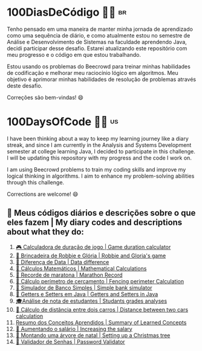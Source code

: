 <h1>100DiasDeCódigo 🚀💯 <sup><sub><b><span style="font-size: 15px; font-family: Arial, sans-serif;">BR</span></b></sub></sup></h1>

<p>Tenho pensado em uma maneira de manter minha jornada de aprendizado como uma sequência de diário, e como atualmente estou no semestre de Análise e Desenvolvimento de Sistemas na faculdade aprendendo Java, decidi participar desse desafio. Estarei atualizando este repositório com meu progresso e o código em que estou trabalhando.</p>
<p>Estou usando os problemas do Beecrowd para treinar minhas habilidades de codificação e melhorar meu raciocínio lógico em algoritmos. Meu objetivo é aprimorar minhas habilidades de resolução de problemas através deste desafio.</p>
<p>Correções são bem-vindas! 😄</p>

<h1>100DaysOfCode 🚀💯 <sup><sub><b><span style="font-size: 15px; font-family: Arial, sans-serif;">US</span></b></sub></sup></h1>
<p>I have been thinking about a way to keep my learning journey like a diary streak, and since I am currently in the Analysis and Systems Development semester at college learning Java, I decided to participate in this challenge. I will be updating this repository with my progress and the code I work on.</p>
<p>I am using Beecrowd problems to train my coding skills and improve my logical thinking in algorithms. I aim to enhance my problem-solving abilities through this challenge.
</p>
<p>Corrections are welcome! 😄</p>

<h2>📌 Meus códigos diários e descrições sobre o que eles fazem | My diary codes and descriptions about what they do:</h2>
<ol>
  <li><a href="https://github.com/gabriellatcc/100DaysOfCode/tree/main/Days/Day01">🎮 Calculadora de duração de jogo | Game duration calculator</a></li>
  <li><a href="https://github.com/gabriellatcc/100DaysOfCode/tree/main/Days/Day02">🤖 Brincadeira de Robbie e Glória | Robbie and Gloria's game</a></li>
  <li><a href="https://github.com/gabriellatcc/100DaysOfCode/tree/main/Days/Day03">📆 Diferença de Data | Data difference</a></li>
  <li><a href="https://github.com/gabriellatcc/100DaysOfCode/tree/main/Days/Day04">🧮 Cálculos Matemáticos | Mathematical Calculations</a></li>
  <li><a href="https://github.com/gabriellatcc/100DaysOfCode/tree/main/Days/Day05">🏃 Recorde de maratona | Marathon Record</a></li>
  <li><a href="https://github.com/gabriellatcc/100DaysOfCode/tree/main/Days/Day06">📏 Cálculo perímetro de cercamento | Fencing perimeter Calculation</a></li>
  <li><a href="https://github.com/gabriellatcc/100DaysOfCode/tree/main/Days/Day07">🏦 Simulador de Banco Simples | Simple bank simulator</a></li>
  <li><a href="https://github.com/gabriellatcc/100DaysOfCode/tree/main/Days/Day08">🔐 Getters e Setters em Java | Getters and Setters in Java</a></li>
  <li><a href="https://github.com/gabriellatcc/100DaysOfCode/tree/main/Days/Day09">🎓Análise de nota de estudantes | Studants grades analyses</a></li>
  <li><a href="https://github.com/gabriellatcc/100DaysOfCode/tree/main/Days/Day10">🚙 Cálculo de distância entre dois carros | Distance between two cars calculation</a></li>
  <li><a href="https://github.com/gabriellatcc/100DaysOfCode/tree/main/Days/Day11">Resumo dos Conceitos Aprendidos | Summary of Learned Concepts</a></li>
  <li><a href="https://github.com/gabriellatcc/100DaysOfCode/tree/main/Days/Day12">💸 Aumentando o salário | Increasing the salary</a></li>
  <li><a href="https://github.com/gabriellatcc/100DaysOfCode/tree/main/Days/Day13">🎄 Montando uma árvore de natal | Setting up a Christmas tree</a></li>
  <li><a href="https://github.com/gabriellatcc/100DaysOfCode/tree/main/Days/Day14">🔐 Validador de Senhas | Password Validator</a></li>
</ol>
